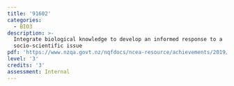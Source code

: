 ```yaml
---
title: '91602'
categories:
  - BIO3
description: >-
  Integrate biological knowledge to develop an informed response to a
  socio-scientific issue
pdf: 'https://www.nzqa.govt.nz/nqfdocs/ncea-resource/achievements/2019/as91602.pdf'
level: '3'
credits: '3'
assessment: Internal
---
```


